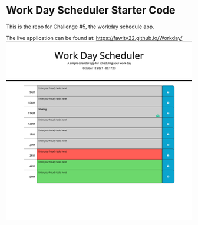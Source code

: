 # Work Day Scheduler Starter Code

This is the repo for Challenge #5, the workday schedule app.

The live application can be found at: https://fawlty22.github.io/Workday/ ![ScreenShot](./assets/images/screenshot.png)